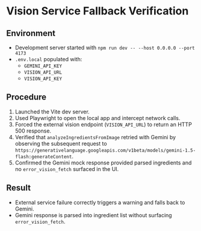 # Vision Service Fallback Verification

## Environment
- Development server started with `npm run dev -- --host 0.0.0.0 --port 4173`
- `.env.local` populated with:
  - `GEMINI_API_KEY`
  - `VISION_API_URL`
  - `VISION_API_KEY`

## Procedure
1. Launched the Vite dev server.
2. Used Playwright to open the local app and intercept network calls.
3. Forced the external vision endpoint (`VISION_API_URL`) to return an HTTP 500 response.
4. Verified that `analyzeIngredientsFromImage` retried with Gemini by observing the subsequent request to `https://generativelanguage.googleapis.com/v1beta/models/gemini-1.5-flash:generateContent`.
5. Confirmed the Gemini mock response provided parsed ingredients and no `error_vision_fetch` surfaced in the UI.

## Result
- External service failure correctly triggers a warning and falls back to Gemini.
- Gemini response is parsed into ingredient list without surfacing `error_vision_fetch`.
